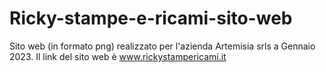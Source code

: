 # Ricky-stampe-e-ricami-sito-web
Sito web (in formato png) realizzato per l'azienda Artemisia srls a Gennaio 2023. Il link del sito web è www.rickystampericami.it

